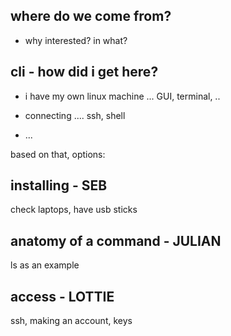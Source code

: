 ## where do we come from?

  * why interested? in what?

## cli - how did i get here?

  * i have my own linux machine ... GUI, terminal, ..
  * connecting .... ssh, shell

  * ...

    
based on that, options:

## installing - SEB

check laptops, have usb sticks 

## anatomy of a command - JULIAN
	
 ls as an example
	
## access - LOTTIE
	
 ssh, making an account, keys

